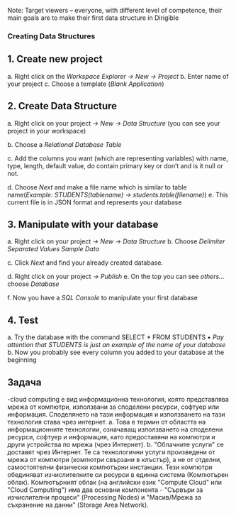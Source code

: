 Note:	Target viewers – everyone, with different level of competence, their main goals are to make their first data structure in Dirigible
### Creating Data Structures
## 1.	Create new project
a.	Right click on the *Workspace Explorer -> New -> Project* 
b.	Enter name of your project 
c.	Choose a template (*Blank Application*)  

## 2.	Create Data Structure
a.	Right click on your project *-> New -> Data Structure* (you can see your project in your workspace) 
 
b.	Choose a *Relational Database Table*
 
c.	Add the columns you want (which are representing variables) with name, type, length, default value, do contain primary key or don’t and is it null or not. 
 
d.	Choose *Next* and make a file name which is similar to table name(*Example: STUDENTS(tablename) -> students.table(filename)*)
e.	This current file is in JSON format and represents your database
 
## 3.	Manipulate with your database
a.	Right click on your project *-> New -> Data Structure*
b.	Choose *Delimiter Separated Values Sample Data*
 
c.	Click *Next* and find your already created database.
  
d.	Right click on your project *-> Publish*
e.	On the top you can see *others…* choose *Database*
 
f.	Now you have a *SQL Console* to manipulate your first database
 
## 4.	Test
a.	Try the database with the command SELECT * FROM STUDENTS
  •	*Pay attention that STUDENTS is just an example of the name of your database*
b.	Now you probably see every column you added to your database at the beginning
 

## Задача 
-cloud computing е вид информационна технология, която представлява мрежа от компютри, използвани за споделени ресурси, софтуер или информация. Споделянето на тази информация и използването на тази технология става чрез интернет. 
	a. Това е термин от областта на информационните технологии, означаващ използването на споделени ресурси, софтуер и информация, като предоставяни на компютри и други устройства по мрежа (чрез Интернет).
	b. "Облачните услуги" се доставят чрез Интернет. Те са технологични услуги произведени от мрежа от компютри (компютри свързани в клъстър), а не от отделни, самостоятелни физически компютърни инстанции. Тези компютри обединяват изчислителните си ресурси в единна система (Компютърен облак). Компютърният облак (на английски език "Compute Cloud" или "Cloud Computing") има два основни компонента - "Сървъри за изчислителни процеси" (Processing Nodes) и "Масив/Мрежа за съхранение на данни" (Storage Area Network).
